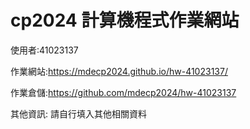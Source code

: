 # cp2024 計算機程式作業網站

使用者:41023137

作業網站:https://mdecp2024.github.io/hw-41023137/

作業倉儲:https://github.com/mdecp2024/hw-41023137 

其他資訊: 請自行填入其他相關資料
